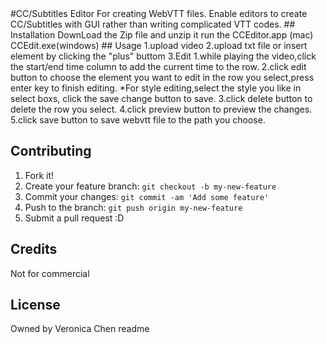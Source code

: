 <snippet>
  <content>
#CC/Subtitles Editor
 For creating WebVTT files. Enable editors to create CC/Subtitles with GUI rather than writing complicated VTT codes.
## Installation
DownLoad the Zip file and unzip it run the CCEditor.app (mac) CCEdit.exe(windows)
## Usage
1.upload video
2.upload txt file or insert element by clicking the "plus" buttom 
3.Edit
  1.while playing the video,click the start/end time column to add the current time to the row.
  2.click edit button to choose the element you want to edit in the row you select,press enter key to finish editing.
    *For style editing,select the style you like in select boxs, click the save change button to save.
  3.click delete button to delete the row you select.
  4.click preview button to preview the changes.
  5.click save button to save webvtt file to the path you choose.

## Contributing
1. Fork it!
2. Create your feature branch: `git checkout -b my-new-feature`
3. Commit your changes: `git commit -am 'Add some feature'`
4. Push to the branch: `git push origin my-new-feature`
5. Submit a pull request :D

## Credits
Not for commercial
## License
Owned by Veronica Chen
</content>
  <tabTrigger>readme</tabTrigger>
</snippet>
